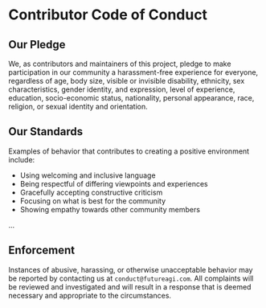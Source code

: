 # Contributor Code of Conduct

## Our Pledge
We, as contributors and maintainers of this project, pledge to make participation in our community a harassment-free experience for everyone, regardless of age, body size, visible or invisible disability, ethnicity, sex characteristics, gender identity, and expression, level of experience, education, socio-economic status, nationality, personal appearance, race, religion, or sexual identity and orientation.

## Our Standards
Examples of behavior that contributes to creating a positive environment include:
- Using welcoming and inclusive language
- Being respectful of differing viewpoints and experiences
- Gracefully accepting constructive criticism
- Focusing on what is best for the community
- Showing empathy towards other community members

...

## Enforcement
Instances of abusive, harassing, or otherwise unacceptable behavior may be reported by contacting us at `conduct@futureagi.com`. All complaints will be reviewed and investigated and will result in a response that is deemed necessary and appropriate to the circumstances.


